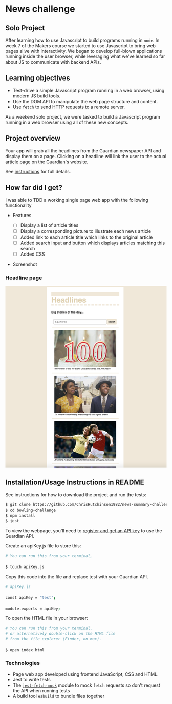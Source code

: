 # News challenge

## Solo Project

After learning how to use Javascript to build programs running in `node`. In week 7 of the Makers course we started to use Javascript to bring web pages alive with interactivity. We began to develop full-blown applications running inside the user browser, while leveraging what we've learned so far about JS to communicate with backend APIs.

## Learning objectives

- Test-drive a simple Javascript program running in a web browser, using modern JS build tools.
- Use the DOM API to manipulate the web page structure and content.
- Use `fetch` to send HTTP requests to a remote server.

As a weekend solo project, we were tasked to build a Javascript program running in a web browser using all of these new concepts.

## Project overview

Your app will grab all the headlines from the Guardian newspaper API and display them on a
page. Clicking on a headline will link the user to the actual article page on the Guardian's website.

See [instructions](instructions.md) for full details.

## How far did I get?

I was able to TDD a working single page web app with the following functionality

- Features

  - [ ] Display a list of article titles
  - [ ] Display a corresponding picture to illustrate each news article
  - [ ] Added link to each article title which links to the original article
  - [ ] Added search input and button which displays articles matching this search
  - [ ] Added CSS

- Screenshot

### Headline page

![Headlines page screenshot](./images/news-summary-project-headlines-page-screenshot-one.png)

## Installation/Usage Instructions in README

See instructions for how to download the project and run the tests:

```sh
$ git clone https://github.com/ChrisHutchinson1982/news-summary-challenge.git
$ cd bowling-challenge
$ npm install
$ jest
```

To view the webpage, you'll need to [register and get an API
key](https://open-platform.theguardian.com/access/) to use the Guardian API.

Create an apiKey.js file to store this:

```bash
# You can run this from your terminal,

$ touch apiKey.js
```

Copy this code into the file and replace test with your Guardian API.

```bash
# apiKey.js

const apiKey = "test";

module.exports = apiKey;
```

To open the HTML file in your browser:

```bash
# You can run this from your terminal,
# or alternatively double-click on the HTML file
# from the file explorer (Finder, on mac).

$ open index.html
```

### Technologies

- Page web app developed using frontend JavaScript, CSS and HTML.
- Jest to write tests
- The [`jest-fetch-mock`](https://www.npmjs.com/package/jest-fetch-mock) module to mock `fetch` requests so don't request the API when running tests
- A build tool `esbuild` to bundle files together
